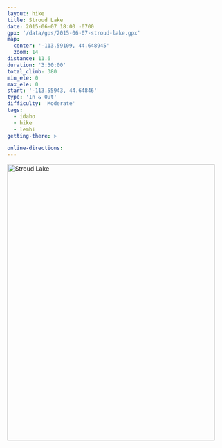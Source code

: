 ```yaml
---
layout: hike
title: Stroud Lake
date: 2015-06-07 18:00 -0700
gpx: '/data/gps/2015-06-07-stroud-lake.gpx'
map:
  center: '-113.59109, 44.648945'
  zoom: 14
distance: 11.6
duration: '3:30:00'
total_climb: 380
min_ele: 0
max_ele: 0
start: '-113.55943, 44.64846'
type: 'In & Out'
difficulty: 'Moderate'
tags:
  - idaho
  - hike
  - lemhi
getting-there: >

online-directions:
---
```


<a data-flickr-embed="true"  href="https://www.flickr.com/photos/101945058@N06/17940062804/in/photolist-tkivDE" title="Stroud Lake"><img src="https://farm1.staticflickr.com/491/17940062804_62621654e5_z.jpg" width="480" height="640" alt="Stroud Lake"></a><script async src="//embedr.flickr.com/assets/client-code.js" charset="utf-8"></script>
